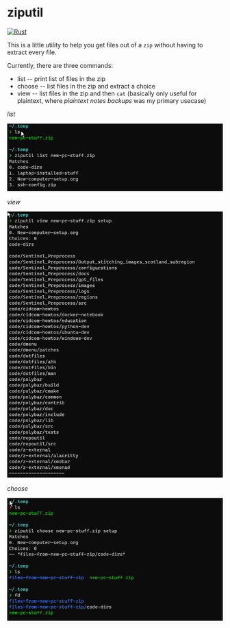 # ziputil

[![Rust](https://github.com/ChrisDavison/ziputil/actions/workflows/rust.yml/badge.svg)](https://github.com/ChrisDavison/ziputil/actions/workflows/rust.yml)

This is a little utility to help you get files out of a `zip` without having to extract every file.

Currently, there are three commands:

- list -- print list of files in the zip
- choose -- list files in the zip and extract a choice
- view -- list files in the zip and then `cat` (basically only useful for plaintext, where _plaintext notes backups_ was my primary usecase)

*list*

![](screenshots/list.png)

*view*

![](screenshots/view.png)

*choose*

![](screenshots/choose.png)
